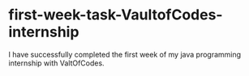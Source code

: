 # first-week-task-VaultofCodes-internship
I have successfully completed the first week of my java programming internship with ValtOfCodes.

